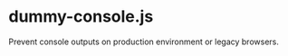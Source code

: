 dummy-console.js
================

Prevent console outputs on production environment or legacy browsers.
